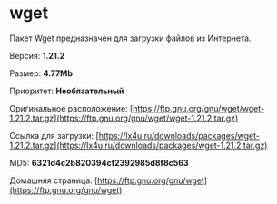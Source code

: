 # wget

Пакет Wget предназначен для загрузки файлов из Интернета.

Версия: **1.21.2**

Размер: **4.77Mb**

Приоритет: **Необязательный**

Оригинальное расположение: [https://ftp.gnu.org/gnu/wget/wget-1.21.2.tar.gz](https://ftp.gnu.org/gnu/wget/wget-1.21.2.tar.gz)

Ссылка для загрузки: [https://lx4u.ru/downloads/packages/wget-1.21.2.tar.gz](https://lx4u.ru/downloads/packages/wget-1.21.2.tar.gz)

MD5: **6321d4c2b820394cf2392985d8f8c563**

Домашняя страница: [https://ftp.gnu.org/gnu/wget](https://ftp.gnu.org/gnu/wget)